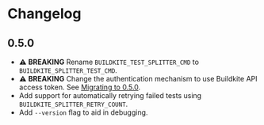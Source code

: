 # Changelog

## 0.5.0
- ⚠️ **BREAKING** Rename `BUILDKITE_TEST_SPLITTER_CMD` to `BUILDKITE_SPLITTER_TEST_CMD`.
- ⚠️ **BREAKING** Change the authentication mechanism to use Buildkite API access token. See [Migrating to 0.5.0](https://github.com/buildkite/test-splitter/tree/main?tab=readme-ov-file#migrating-to-050).
- Add support for automatically retrying failed tests using `BUILDKITE_SPLITTER_RETRY_COUNT`.
- Add `--version` flag to aid in debugging.
